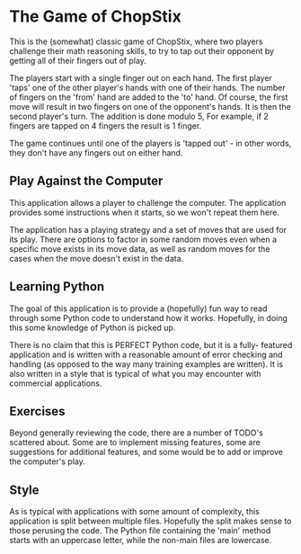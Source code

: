 # The Game of ChopStix

This is the (somewhat) classic game of ChopStix, where two players challenge
their math reasoning skills, to try to tap out their opponent by getting
all of their fingers out of play.

The players start with a single finger out on each hand. The first player
'taps' one of the other player's hands with one of their hands. The number
of fingers on the 'from' hand are added to the 'to' hand. Of course, the
first move will result in two fingers on one of the opponent's hands. It
is then the second player's turn. The addition is done modulo 5, For example,
if 2 fingers are tapped on 4 fingers the result is 1 finger.

The game continues until one of the players is 'tapped out' - in other words,
they don't have any fingers out on either hand.

## Play Against the Computer

This application allows a player to challenge the computer. The application
provides some instructions when it starts, so we won't repeat them here.

The application has a playing strategy and a set of moves that are used
for its play. There are options to factor in some random moves even when
a specific move exists in its move data, as well as random moves for the
cases when the move doesn't exist in the data.

## Learning Python

The goal of this application is to provide a (hopefully) fun way to read
through some Python code to understand how it works. Hopefully, in doing
this some knowledge of Python is picked up.

There is no claim that this is PERFECT Python code, but it is a fully-
featured application and is written with a reasonable amount of error
checking and handling (as opposed to the way many training examples are
written). It is also written in a style that is typical of what you may
encounter with commercial applications.

## Exercises

Beyond generally reviewing the code, there are a number of TODO's scattered
about. Some are to implement missing features, some are suggestions for
additional features, and some would be to add or improve the computer's
play.

## Style

As is typical with applications with some amount of complexity, this
application is split between multiple files. Hopefully the split makes sense
to those perusing the code. The Python file containing the 'main' method
starts with an uppercase letter, while the non-main files are lowercase.
